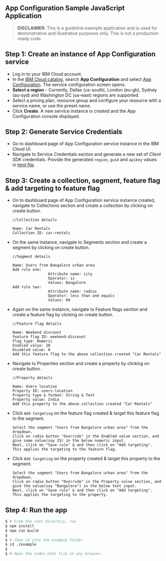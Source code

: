 ## App Configuration Sample JavaScript Application

> **DISCLAIMER**: This is a guideline example application and is used for demonstrative and illustrative purposes only. This is not a production ready code.

## Step 1: Create an instance of App Configuration service
- Log in to your IBM Cloud account.
- In the [IBM Cloud catalog](https://cloud.ibm.com/catalog#services), search **App Configuration** and select [App Configuration](https://cloud.ibm.com/catalog/services/app-configuration). The service configuration screen opens.
- **Select a region** - Currently, Dallas (us-south), London (eu-gb), Sydney (au-syd) and Washington DC (us-east) regions are supported.
- Select a pricing plan, resource group and configure your resource with a service name, or use the preset name.
- Click **Create**. A new service instance is created and the App Configuration console displayed.

## Step 2: Generate Service Credentials
- Go to dashboard page of App Configuration service instance in the IBM Cloud UI.
- Navigate to Service Credentials section and generate a new set of *Client SDK* credentials. Provide the generated `region`, `guid` and `apikey` values in [html file](index.html).
## Step 3: Create a collection, segment, feature flag & add targeting to feature flag
- On to dashboard page of App Configuration service instance created, navigate to Collections section and create a collection by clicking on create button.
    ```
    //Collection details

    Name: Car Rentals
    Collection ID: car-rentals
    ```
- On the same instance, navigate to Segments section and create a segment by clicking on create button.
    ```
    //Segment details

    Name: Users from Bangalore urban area
    Add rule one: 
                    Attribute name: city
                    Operator: is
                    Values: Bangalore
    Add rule two: 
                    Attribute name: radius
                    Operator: less than and equals
                    Values: 60

    ```
- Again on the same instance, navigate to Feature flags section and create a feature flag by clicking on create button.
    ```
    //Feature flag details

    Name: Weekend discount
    Feature flag ID: weekend-discount
    Flag type: Numeric
    Enabled value: 10
    Disabled value: 0
    Add this feature flag to the above collection created "Car Rentals"
    ```
- Navigate to Properties section and create a property by clicking on create button.
    ```
    //Property details

    Name: Users location
    Property ID: users-location
    Property type & format: String & Text
    Property value: India
    Add this property to the above collection created "Car Rentals"
    ```
- Click `Add targeting` on the feature flag created & target this feature flag to the segment.
    ```
    Select the segment "Users from Bangalore urban area" from the dropdown.
    Click on radio button "Override" in the Enabled value section, and give some value(say 25) in the below numeric input.
    Next, click on "Save rule" & and then click on "Add targeting". This applies the targeting to the feature flag.
    ```
- Click `Add targeting` on the property created & target this property to the segment.
    ```
    Select the segment "Users from Bangalore urban area" from the dropdown.
    Click on radio button "Override" in the Property value section, and give the value(say "Bangalore") in the below text input.
    Next, click on "Save rule" & and then click on "Add targeting". This applies the targeting to the property.
    ```

## Step 4: Run the app
```bash
$ # From the root directory, run
$ npm install
$ npm run build
$
$ # then cd into the example folder
$ cd ./example
$
$ # Open the index.html file in any browser.
```